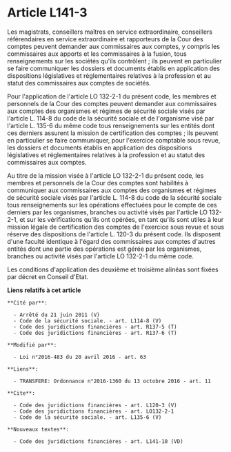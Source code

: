 # Article L141-3

Les magistrats, conseillers maîtres en service extraordinaire, conseillers référendaires en service extraordinaire et
rapporteurs de la Cour des comptes peuvent demander aux commissaires aux comptes, y compris les commissaires aux apports et
les commissaires à la fusion, tous renseignements sur les sociétés qu'ils contrôlent ; ils peuvent en particulier se faire
communiquer les dossiers et documents établis en application des dispositions législatives et réglementaires relatives à la
profession et au statut des commissaires aux comptes de sociétés. 

Pour l'application de l'article LO 132-2-1 du présent code, les membres et personnels de la Cour des comptes peuvent demander
aux commissaires aux comptes des organismes et régimes de sécurité sociale visés par l'article L. 114-8 du code de la
sécurité sociale et de l'organisme visé par l'article L. 135-6 du même code tous renseignements sur les entités dont ces
derniers assurent la mission de certification des comptes ; ils peuvent en particulier se faire communiquer, pour l'exercice
comptable sous revue, les dossiers et documents établis en application des dispositions législatives et réglementaires
relatives à la profession et au statut des commissaires aux comptes. 

Au titre de la mission visée à l'article LO 132-2-1 du présent code, les membres et personnels de la Cour des comptes sont
habilités à communiquer aux commissaires aux comptes des organismes et régimes de sécurité sociale visés par l'article L.
114-8 du code de la sécurité sociale tous renseignements sur les opérations effectuées pour le compte de ces derniers par les
organismes, branches ou activité visés par l'article LO 132-2-1, et sur les vérifications qu'ils ont opérées, en tant qu'ils
sont utiles à leur mission légale de certification des comptes de l'exercice sous revue et sous réserve des dispositions de
l'article L. 120-3 du présent code. Ils disposent d'une faculté identique à l'égard des commissaires aux comptes d'autres
entités dont une partie des opérations est gérée par les organismes, branches ou activité visés par l'article LO 132-2-1 du
même code. 

Les conditions d'application des deuxième et troisième alinéas sont fixées par décret en Conseil d'Etat.

**Liens relatifs à cet article**

	**Cité par**:

	  - Arrêté du 21 juin 2011 (V)
	  - Code de la sécurité sociale. - art. L114-8 (V)
	  - Code des juridictions financières - art. R137-5 (T)
	  - Code des juridictions financières - art. R137-6 (T)

	**Modifié par**:

	  - Loi n°2016-483 du 20 avril 2016 - art. 63

	**Liens**:

	  - TRANSFERE: Ordonnance n°2016-1360 du 13 octobre 2016 - art. 11

	**Cite**:

	  - Code des juridictions financières - art. L120-3 (V)
	  - Code des juridictions financières - art. LO132-2-1
	  - Code de la sécurité sociale. - art. L135-6 (V)

	**Nouveaux textes**:

	  - Code des juridictions financières - art. L141-10 (VD)
